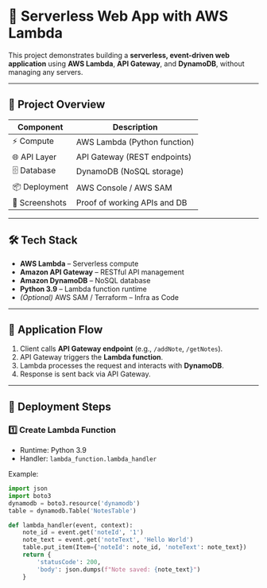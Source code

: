 # 🚀 Serverless Web App with AWS Lambda

This project demonstrates building a **serverless, event-driven web application** using **AWS Lambda**, **API Gateway**, and **DynamoDB**, without managing any servers.  

---

## 📌 Project Overview

| Component       | Description |
|-----------------|-------------|
| ⚡ Compute      | AWS Lambda (Python function) |
| 🌐 API Layer    | API Gateway (REST endpoints) |
| 🗄️ Database     | DynamoDB (NoSQL storage) |
| 📦 Deployment   | AWS Console / AWS SAM |
| 📸 Screenshots  | Proof of working APIs and DB |

---

## 🛠️ Tech Stack

- **AWS Lambda** – Serverless compute
- **Amazon API Gateway** – RESTful API management
- **Amazon DynamoDB** – NoSQL database
- **Python 3.9** – Lambda function runtime
- *(Optional)* AWS SAM / Terraform – Infra as Code

---

## 🧩 Application Flow

1. Client calls **API Gateway endpoint** (e.g., `/addNote`, `/getNotes`).
2. API Gateway triggers the **Lambda function**.
3. Lambda processes the request and interacts with **DynamoDB**.
4. Response is sent back via API Gateway.

---

## 🚀 Deployment Steps

### 1️⃣ Create Lambda Function
- Runtime: Python 3.9
- Handler: `lambda_function.lambda_handler`

Example:
```python
import json
import boto3
dynamodb = boto3.resource('dynamodb')
table = dynamodb.Table('NotesTable')

def lambda_handler(event, context):
    note_id = event.get('noteId', '1')
    note_text = event.get('noteText', 'Hello World')
    table.put_item(Item={'noteId': note_id, 'noteText': note_text})
    return {
        'statusCode': 200,
        'body': json.dumps(f"Note saved: {note_text}")
    }
